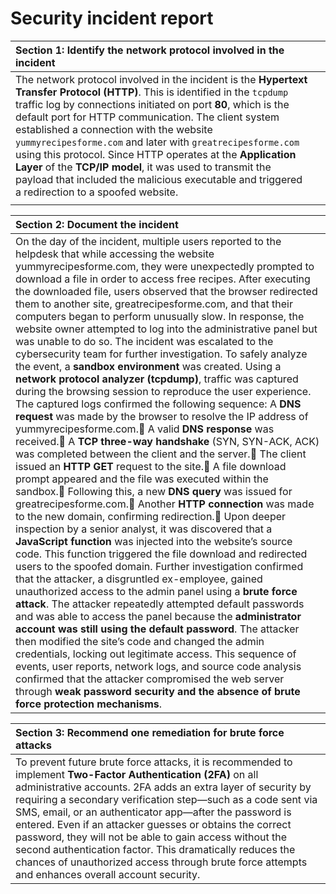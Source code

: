 # Security incident report

| Section 1: Identify the network protocol involved in the incident |  |
| :---- | ----- |
| The network protocol involved in the incident is the **Hypertext Transfer Protocol (HTTP)**. This is identified in the `tcpdump` traffic log by connections initiated on port **80**, which is the default port for HTTP communication. The client system established a connection with the website `yummyrecipesforme.com` and later with `greatrecipesforme.com` using this protocol. Since HTTP operates at the **Application Layer** of the **TCP/IP model**, it was used to transmit the payload that included the malicious executable and triggered a redirection to a spoofed website.  |  |
|  |  |

| Section 2: Document the incident |
| :---- |
| On the day of the incident, multiple users reported to the helpdesk that while accessing the website yummyrecipesforme.com, they were unexpectedly prompted to download a file in order to access free recipes. After executing the downloaded file, users observed that the browser redirected them to another site, greatrecipesforme.com, and that their computers began to perform unusually slow. In response, the website owner attempted to log into the administrative panel but was unable to do so. The incident was escalated to the cybersecurity team for further investigation. To safely analyze the event, a **sandbox environment** was created. Using a **network protocol analyzer (tcpdump)**, traffic was captured during the browsing session to reproduce the user experience. The captured logs confirmed the following sequence: A **DNS request** was made by the browser to resolve the IP address of yummyrecipesforme.com. A valid **DNS response** was received. A **TCP three-way handshake** (SYN, SYN-ACK, ACK) was completed between the client and the server. The client issued an **HTTP GET** request to the site. A file download prompt appeared and the file was executed within the sandbox. Following this, a new **DNS query** was issued for greatrecipesforme.com. Another **HTTP connection** was made to the new domain, confirming redirection. Upon deeper inspection by a senior analyst, it was discovered that a **JavaScript function** was injected into the website’s source code. This function triggered the file download and redirected users to the spoofed domain. Further investigation confirmed that the attacker, a disgruntled ex-employee, gained unauthorized access to the admin panel using a **brute force attack**. The attacker repeatedly attempted default passwords and was able to access the panel because the **administrator account was still using the default password**. The attacker then modified the site’s code and changed the admin credentials, locking out legitimate access. This sequence of events, user reports, network logs, and source code analysis confirmed that the attacker compromised the web server through **weak password security and the absence of brute force protection mechanisms**.  |

| Section 3: Recommend one remediation for brute force attacks |
| :---- |
| To prevent future brute force attacks, it is recommended to implement **Two-Factor Authentication (2FA)** on all administrative accounts. 2FA adds an extra layer of security by requiring a secondary verification step—such as a code sent via SMS, email, or an authenticator app—after the password is entered. Even if an attacker guesses or obtains the correct password, they will not be able to gain access without the second authentication factor. This dramatically reduces the chances of unauthorized access through brute force attempts and enhances overall account security. |

